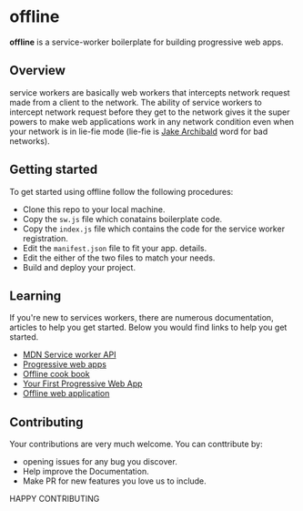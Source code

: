 # offline
**offline** is a service-worker boilerplate for building progressive web apps.

## Overview 

service workers are basically web workers that intercepts network request made from a client to the network. 
The ability of service workers to intercept network request before they get to the network gives it the super powers
to make web applications work in any network condition even when your network is in lie-fie mode (lie-fie is [Jake Archibald](https://twitter.com/jaffathecake) word for bad networks).

##  Getting started

To get started using offline follow the following procedures:

* Clone this repo to your local machine.
* Copy the `sw.js` file which conatains boilerplate code.
* Copy the `index.js` file which contains the code for the service worker registration.
* Edit the `manifest.json` file to fit your app. details.
* Edit the either of the two files to match your needs.
* Build and deploy your project.

## Learning

If you're new to services workers, there are numerous documentation, articles to help you get started. Below you would find links
to help you get started.

* [MDN Service worker API](https://developer.mozilla.org/en-US/docs/Web/API/Service_Worker_API)
* [Progressive web apps](https://developers.google.com/web/progressive-web-apps/)
* [Offline cook book](https://jakearchibald.com/2014/offline-cookbook/)
* [Your First Progressive Web App](https://developers.google.com/web/fundamentals/codelabs/your-first-pwapp/)
* [Offline web application](https://www.udacity.com/course/offline-web-applications--ud899)

## Contributing

Your contributions are very much welcome. You can conttribute by:

* opening issues for any bug you discover.
* Help improve the Documentation.
* Make PR for new features you love us to include.

HAPPY CONTRIBUTING
